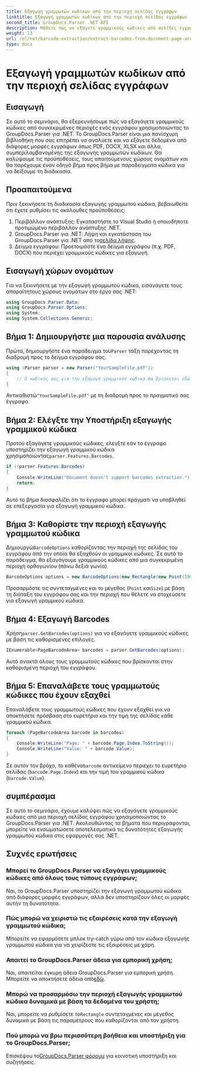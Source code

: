 ```yaml
---
title: Εξαγωγή γραμμωτών κωδίκων από την περιοχή σελίδας εγγράφων
linktitle: Εξαγωγή γραμμωτών κωδίκων από την περιοχή σελίδας εγγράφων
second_title: GroupDocs.Parser .NET API
description: Μάθετε πώς να εξάγετε γραμμικούς κώδικες από σελίδες εγγράφων χρησιμοποιώντας το GroupDocs.Parser για .NET. Βελτιώστε τις δυνατότητες επεξεργασίας εγγράφων σας με αυτό το βήμα προς βήμα σεμινάριο.
weight: 13
url: /el/net/barcode-extraction/extract-barcodes-from-document-page-area/
type: docs
---
```

# Εξαγωγή γραμμωτών κωδίκων από την περιοχή σελίδας εγγράφων

## Εισαγωγή
Σε αυτό το σεμινάριο, θα εξερευνήσουμε πώς να εξαγάγετε γραμμικούς κώδικες από συγκεκριμένες περιοχές ενός εγγράφου χρησιμοποιώντας το GroupDocs.Parser για .NET. Το GroupDocs.Parser είναι μια πανίσχυρη βιβλιοθήκη που σας επιτρέπει να αναλύετε και να εξάγετε δεδομένα από διάφορες μορφές εγγράφων όπως PDF, DOCX, XLSX και άλλα, συμπεριλαμβανομένης της εξαγωγής γραμμωτών κωδίκων. Θα καλύψουμε τις προϋποθέσεις, τους απαιτούμενους χώρους ονομάτων και θα παρέχουμε έναν οδηγό βήμα προς βήμα με παραδείγματα κώδικα για να δείξουμε τη διαδικασία.
## Προαπαιτούμενα
Πριν ξεκινήσετε τη διαδικασία εξαγωγής γραμμωτού κώδικα, βεβαιωθείτε ότι έχετε ρυθμίσει τις ακόλουθες προϋποθέσεις:
1. Περιβάλλον ανάπτυξης: Εγκαταστήστε το Visual Studio ή οποιοδήποτε προτιμώμενο περιβάλλον ανάπτυξης .NET.
2.  GroupDocs.Parser για .NET: Λήψη και εγκατάσταση του GroupDocs.Parser για .NET από το[σελίδα λήψης](https://releases.groupdocs.com/parser/net/).
3. Δείγμα εγγράφου: Προετοιμάστε ένα δείγμα εγγράφου (π.χ. PDF, DOCX) που περιέχει γραμμικούς κώδικες για εξαγωγή.

## Εισαγωγή χώρων ονομάτων
Για να ξεκινήσετε με την εξαγωγή γραμμωτού κώδικα, εισαγάγετε τους απαραίτητους χώρους ονομάτων στο έργο σας .NET:
```csharp
using GroupDocs.Parser.Data;
using GroupDocs.Parser.Options;
using System;
using System.Collections.Generic;
```
## Βήμα 1: Δημιουργήστε μια παρουσία ανάλυσης
 Πρώτα, δημιουργήστε ένα παράδειγμα του`Parser` τάξη παρέχοντας τη διαδρομή προς το δείγμα εγγράφου σας.
```csharp
using (Parser parser = new Parser("YourSampleFile.pdf"))
{
    // Ο κωδικός σας για την εξαγωγή γραμμικού κώδικα θα βρίσκεται εδώ
}
```
 Αντικαθιστώ`"YourSampleFile.pdf"` με τη διαδρομή προς το πραγματικό σας έγγραφο.
## Βήμα 2: Ελέγξτε την Υποστήριξη εξαγωγής γραμμικού κώδικα
 Προτού εξαγάγετε γραμμικούς κώδικες, ελέγξτε εάν το έγγραφο υποστηρίζει την εξαγωγή γραμμικού κώδικα χρησιμοποιώντας`parser.Features.Barcodes`.
```csharp
if (!parser.Features.Barcodes)
{
    Console.WriteLine("Document doesn't support barcodes extraction.");
    return;
}
```
Αυτό το βήμα διασφαλίζει ότι το έγγραφο μπορεί πράγματι να υποβληθεί σε επεξεργασία για εξαγωγή γραμμικού κώδικα.
## Βήμα 3: Καθορίστε την περιοχή εξαγωγής γραμμωτού κώδικα
 Δημιουργώ`BarcodeOptions` καθορίζοντας την περιοχή της σελίδας του εγγράφου από την οποία θα εξαχθούν οι γραμμικοί κώδικες. Σε αυτό το παράδειγμα, θα εξαγάγουμε γραμμικούς κώδικες από μια συγκεκριμένη περιοχή ορθογωνίου (πάνω δεξιά γωνία).
```csharp
BarcodeOptions options = new BarcodeOptions(new Rectangle(new Point(590, 80), new Size(150, 150)));
```
Προσαρμόστε τις συντεταγμένες και το μέγεθος (`Point` και`Size`) με βάση τη διάταξη του εγγράφου σας και την περιοχή που θέλετε να στοχεύσετε για εξαγωγή γραμμικού κώδικα.
## Βήμα 4: Εξαγωγή Barcodes
 Χρήση`parser.GetBarcodes(options)` για να εξαγάγετε γραμμικούς κώδικες με βάση τις καθορισμένες επιλογές.
```csharp
IEnumerable<PageBarcodeArea> barcodes = parser.GetBarcodes(options);
```
Αυτό ανακτά όλους τους γραμμωτούς κώδικες που βρίσκονται στην καθορισμένη περιοχή του εγγράφου.
## Βήμα 5: Επαναλάβετε τους γραμμωτούς κώδικες που έχουν εξαχθεί
Επαναλάβετε τους γραμμωτούς κώδικες που έχουν εξαχθεί για να αποκτήσετε πρόσβαση στο ευρετήριο και την τιμή της σελίδας κάθε γραμμικού κώδικα.
```csharp
foreach (PageBarcodeArea barcode in barcodes)
{
    Console.WriteLine("Page: " + barcode.Page.Index.ToString());
    Console.WriteLine("Value: " + barcode.Value);
}
```
 Σε αυτόν τον βρόχο, το καθένα`barcode` αντικείμενο περιέχει το ευρετήριο σελίδας (`barcode.Page.Index`) και την τιμή του γραμμικού κώδικα (`barcode.Value`).

## συμπέρασμα
Σε αυτό το σεμινάριο, έχουμε καλύψει πώς να εξαγάγετε γραμμικούς κώδικες από μια περιοχή σελίδας εγγράφου χρησιμοποιώντας το GroupDocs.Parser για .NET. Ακολουθώντας τα βήματα που περιγράφονται, μπορείτε να ενσωματώσετε αποτελεσματικά τις δυνατότητες εξαγωγής γραμμωτού κώδικα στις εφαρμογές σας .NET.

## Συχνές ερωτήσεις
### Μπορεί το GroupDocs.Parser να εξαγάγει γραμμικούς κώδικες από όλους τους τύπους εγγράφων;
Ναι, το GroupDocs.Parser υποστηρίζει την εξαγωγή γραμμωτού κώδικα από διάφορες μορφές εγγράφων, αλλά δεν υποστηρίζουν όλες οι μορφές αυτήν τη δυνατότητα.
### Πώς μπορώ να χειριστώ τις εξαιρέσεις κατά την εξαγωγή γραμμωτού κώδικα;
Μπορείτε να εφαρμόσετε μπλοκ try-catch γύρω από τον κώδικα εξαγωγής γραμμωτού κώδικα για να χειρίζεστε τις εξαιρέσεις με χάρη.
### Απαιτεί το GroupDocs.Parser άδεια για εμπορική χρήση;
Ναι, απαιτείται έγκυρη άδεια GroupDocs.Parser για εμπορική χρήση. Μπορείτε να αποκτήσετε άδεια από[εδώ](https://purchase.groupdocs.com/buy).
### Μπορώ να προσαρμόσω την περιοχή εξαγωγής γραμμωτού κώδικα δυναμικά με βάση τα δεδομένα του χρήστη;
 Ναι, μπορείτε να ρυθμίσετε το`Rectangle` συντεταγμένες και μέγεθος δυναμικά με βάση τις παραμέτρους που καθορίζονται από τον χρήστη.
### Πού μπορώ να βρω περισσότερη βοήθεια και υποστήριξη για το GroupDocs.Parser;
 Επισκέψου το[GroupDocs.Parser φόρουμ](https://forum.groupdocs.com/c/parser/17) για κοινοτική υποστήριξη και συζητήσεις.